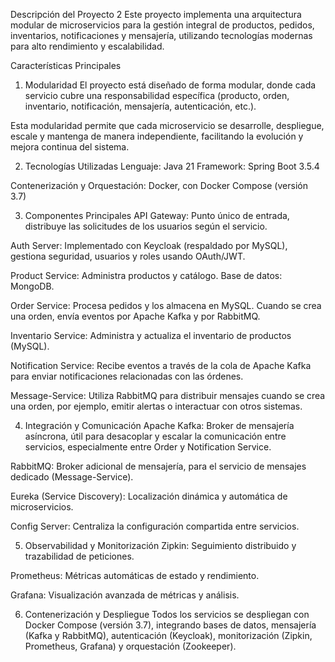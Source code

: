 Descripción del Proyecto 2
Este proyecto implementa una arquitectura modular de microservicios para la gestión integral de productos, pedidos, inventarios, notificaciones y mensajería, utilizando tecnologías modernas para alto rendimiento y escalabilidad.

Características Principales
1. Modularidad
El proyecto está diseñado de forma modular, donde cada servicio cubre una responsabilidad específica (producto, orden, inventario, notificación, mensajería, autenticación, etc.).

Esta modularidad permite que cada microservicio se desarrolle, despliegue, escale y mantenga de manera independiente, facilitando la evolución y mejora continua del sistema.

2. Tecnologías Utilizadas
Lenguaje: Java 21
Framework: Spring Boot 3.5.4

Contenerización y Orquestación: Docker, con Docker Compose (versión 3.7)

3. Componentes Principales
API Gateway: Punto único de entrada, distribuye las solicitudes de los usuarios según el servicio.

Auth Server: Implementado con Keycloak (respaldado por MySQL), gestiona seguridad, usuarios y roles usando OAuth/JWT.

Product Service: Administra productos y catálogo. Base de datos: MongoDB.

Order Service: Procesa pedidos y los almacena en MySQL. Cuando se crea una orden, envía eventos por Apache Kafka y por RabbitMQ.

Inventario Service: Administra y actualiza el inventario de productos (MySQL).

Notification Service: Recibe eventos a través de la cola de Apache Kafka para enviar notificaciones relacionadas con las órdenes.

Message-Service: Utiliza RabbitMQ para distribuir mensajes cuando se crea una orden, por ejemplo, emitir alertas o interactuar con otros sistemas.

4. Integración y Comunicación
Apache Kafka: Broker de mensajería asíncrona, útil para desacoplar y escalar la comunicación entre servicios, especialmente entre Order y Notification Service.

RabbitMQ: Broker adicional de mensajería, para el servicio de mensajes dedicado (Message-Service).

Eureka (Service Discovery): Localización dinámica y automática de microservicios.

Config Server: Centraliza la configuración compartida entre servicios.

5. Observabilidad y Monitorización
Zipkin: Seguimiento distribuido y trazabilidad de peticiones.

Prometheus: Métricas automáticas de estado y rendimiento.

Grafana: Visualización avanzada de métricas y análisis.

6. Contenerización y Despliegue
Todos los servicios se despliegan con Docker Compose (versión 3.7), integrando bases de datos, mensajería (Kafka y RabbitMQ), autenticación (Keycloak), monitorización (Zipkin, Prometheus, Grafana) y orquestación (Zookeeper).
